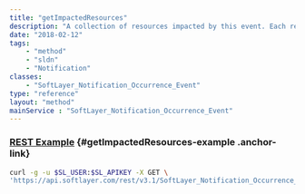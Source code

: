 ```yaml
---
title: "getImpactedResources"
description: "A collection of resources impacted by this event. Each record will relate to some physical resource that the user has access to such as [SoftLayer_Hardware](/reference/datatypes/SoftLayer_Hardware) or [SoftLayer_Virtual_Guest](/reference/datatypes/SoftLayer_Virtual_Guest)."
date: "2018-02-12"
tags:
    - "method"
    - "sldn"
    - "Notification"
classes:
    - "SoftLayer_Notification_Occurrence_Event"
type: "reference"
layout: "method"
mainService : "SoftLayer_Notification_Occurrence_Event"
---
```


### [REST Example](#getImpactedResources-example) <a href="/article/rest/"><i class="fas fa-question"></i></a> {#getImpactedResources-example .anchor-link} 
```bash
curl -g -u $SL_USER:$SL_APIKEY -X GET \
'https://api.softlayer.com/rest/v3.1/SoftLayer_Notification_Occurrence_Event/{SoftLayer_Notification_Occurrence_EventID}/getImpactedResources'
```
